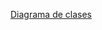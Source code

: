 [Diagrama de clases](https://lucid.app/lucidchart/04020cbd-e1ad-484c-a116-118109e7f97a/edit?viewport_loc=104%2C253%2C1603%2C743%2C0_0&invitationId=inv_7652f8ba-337b-4d3d-9565-6cf3e124320a)
